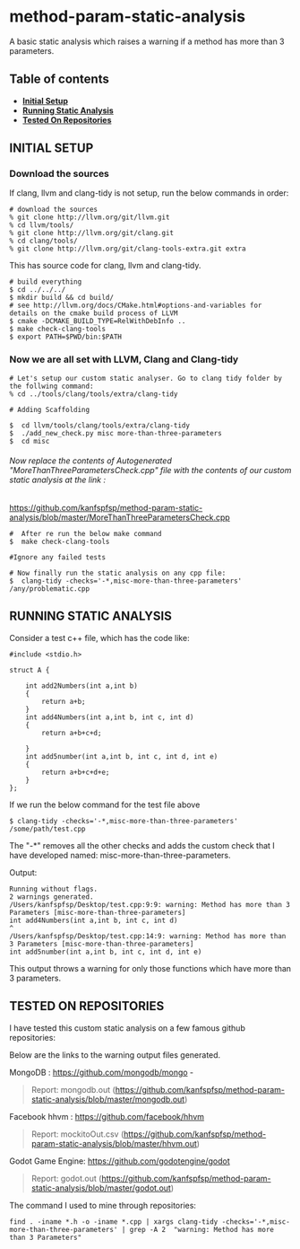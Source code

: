 # method-param-static-analysis
A basic static analysis which raises a warning if a method has more than 3 parameters.

## Table of contents
* **[Initial Setup](#Initial-Setup)**
* **[Running Static Analysis](#Running-Static-Analysis)**
* **[Tested On Repositories](#tested-on-repositories)**


## INITIAL SETUP 


### Download the sources

If clang, llvm and clang-tidy is not setup, run the below commands in order:

```
# download the sources 
% git clone http://llvm.org/git/llvm.git 
% cd llvm/tools/
% git clone http://llvm.org/git/clang.git
% cd clang/tools/
% git clone http://llvm.org/git/clang-tools-extra.git extra
```
This has source code for clang, llvm and clang-tidy.


```
# build everything
$ cd ../../../
$ mkdir build && cd build/
# see http://llvm.org/docs/CMake.html#options-and-variables for details on the cmake build process of LLVM
$ cmake -DCMAKE_BUILD_TYPE=RelWithDebInfo ..
$ make check-clang-tools
$ export PATH=$PWD/bin:$PATH

```

### Now we are all set with LLVM, Clang and Clang-tidy  

```
# Let's setup our custom static analyser. Go to clang tidy folder by the follwing command:
% cd ../tools/clang/tools/extra/clang-tidy

# Adding Scaffolding

$  cd llvm/tools/clang/tools/extra/clang-tidy
$  ./add_new_check.py misc more-than-three-parameters
$  cd misc

```
###### Now replace the contents of Autogenerated "MoreThanThreeParametersCheck.cpp" file with the contents of our custom static analysis at the link :
https://github.com/kanfspfsp/method-param-static-analysis/blob/master/MoreThanThreeParametersCheck.cpp

```
#  After re run the below make command
$  make check-clang-tools

#Ignore any failed tests

# Now finally run the static analysis on any cpp file:
$  clang-tidy -checks='-*,misc-more-than-three-parameters' /any/problematic.cpp

```


## RUNNING STATIC ANALYSIS

Consider a test c++ file, which has the code like:

```
#include <stdio.h>

struct A {

    int add2Numbers(int a,int b)
    {
        return a+b;
    }
    int add4Numbers(int a,int b, int c, int d)
    {
        return a+b+c+d;

    }
    int add5number(int a,int b, int c, int d, int e)
    {
        return a+b+c+d+e;
    }
};
```
If we run the below command for the test file above

```
$ clang-tidy -checks='-*,misc-more-than-three-parameters' /some/path/test.cpp
```
The "-*" removes all the other checks and adds the custom check that I have developed named: misc-more-than-three-parameters.

Output:

```
Running without flags.
2 warnings generated.
/Users/kanfspfsp/Desktop/test.cpp:9:9: warning: Method has more than 3 Parameters [misc-more-than-three-parameters]
int add4Numbers(int a,int b, int c, int d)
^
/Users/kanfspfsp/Desktop/test.cpp:14:9: warning: Method has more than 3 Parameters [misc-more-than-three-parameters]
int add5number(int a,int b, int c, int d, int e)
```

This output throws a warning for only those functions which have more than 3 parameters.





## TESTED ON REPOSITORIES

I have tested this custom static analysis on a few famous github repositories: 

Below are the links to the warning output files generated.

MongoDB : https://github.com/mongodb/mongo   -
> Report: mongodb.out (https://github.com/kanfspfsp/method-param-static-analysis/blob/master/mongodb.out)

Facebook hhvm : https://github.com/facebook/hhvm
> Report: mockitoOut.csv (https://github.com/kanfspfsp/method-param-static-analysis/blob/master/hhvm.out)

Godot Game Engine: https://github.com/godotengine/godot
> Report: godot.out (https://github.com/kanfspfsp/method-param-static-analysis/blob/master/godot.out)


The command I used to mine through repositories:

```
find . -iname *.h -o -iname *.cpp | xargs clang-tidy -checks='-*,misc-more-than-three-parameters' | grep -A 2  "warning: Method has more than 3 Parameters"
```
